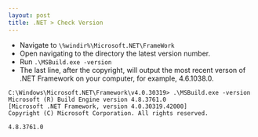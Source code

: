 ```yaml
---
layout: post
title: .NET > Check Version
---
```

* Navigate to `\%windir%\Microsoft.NET\FrameWork`
* Open navigating to the directory the latest version number. 
* Run `.\MSBuild.exe -version`
* The last line, after the copyright, will output the most recent verson of .NET Framework on your computer, for example, 4.6.1038.0.
```
C:\Windows\Microsoft.NET\Framework\v4.0.30319> .\MSBuild.exe -version
Microsoft (R) Build Engine version 4.8.3761.0
[Microsoft .NET Framework, version 4.0.30319.42000]
Copyright (C) Microsoft Corporation. All rights reserved.

4.8.3761.0
```